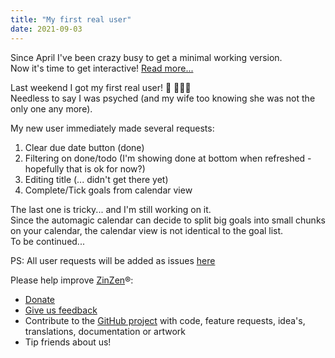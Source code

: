 ```yaml
---
title: "My first real user"
date: 2021-09-03
---
```


Since April I've been crazy busy to get a minimal working version.  
Now it's time to get interactive! [Read more...](https://blog.zinzen.me/2021/09/03/My-first-user.html)

Last weekend I got my first real user! 🥳 🎉🎉🎉  
Needless to say I was psyched (and my wife too knowing she was not the only one any more).
  
My new user immediately made several requests:
1. Clear due date button (done)
2. Filtering on done/todo (I'm showing done at bottom when refreshed - hopefully that is ok for now?)
3. Editing title (... didn't get there yet)
4. Complete/Tick goals from calendar view

The last one is tricky... and I'm still working on it.  
Since the automagic calendar can decide to split big goals into small chunks on your calendar, the calendar view is not identical to the goal list.  
To be continued...  
  
PS: All user requests will be added as issues [here](https://github.com/tijlleenders/ZinZen-user-talk/issues?q=is%3Aissue+)


Please help improve [ZinZen](https://zinzen.me)®:  
- [Donate](https://donate.stripe.com/6oE4jK1iPcPT1m89AA)
- [Give us feedback](https://zinzen.me/Feedback)
- Contribute to the [GitHub project](https://github.com/tijlleenders/ZinZen) with code, feature requests, idea's, translations, documentation or artwork  
- Tip friends about us!